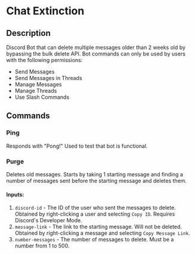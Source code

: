 # Chat Extinction  
## Description  
Discord Bot that can delete multiple messages older than 2 weeks old by bypassing the bulk delete API. Bot commands can only be used by users with the following permissions:  
- Send Messages
- Send Messages in Threads
- Manage Messages
- Manage Threads
- Use Slash Commands

## Commands  

### Ping  
Responds with "Pong!" Used to test that bot is functional.  

### Purge  
Deletes old messages. Starts by taking 1 starting message and finding a number of messages sent before the starting message and deletes them.  

#### Inputs:  
1. `discord-id` - The ID of the user who sent the messages to delete. Obtained by right-clicking a user and selecting `Copy ID`. Requires Discord's Developer Mode.  
2. `message-link` - The link to the starting message. Will not be deleted. Obtained by right-clicking a message and selecting `Copy Message Link`.  
3. `number-messages` - The number of messages to delete. Must be a number from 1 to 500.  
